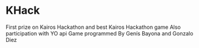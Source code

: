# KHack
First prize on Kairos Hackathon 
and best Kairos Hackathon game
Also participation with YO api
Game programmed By Genís Bayona and Gonzalo Diez
